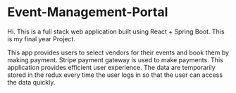 # Event-Management-Portal
Hi. This is a full stack web application built using React + Spring Boot. This is my final year Project. 

This app provides users to select vendors for their events and book them by making payment. Stripe payment gateway is used to make payments. This application provides efficient user experience. The data are temporarily stored in the redux every time the user logs in so that the user can access the data quickly.

